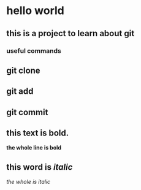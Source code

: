 # hello world
## this is a project to learn about git
### useful commands
## git clone
## git add
## git commit



## this text is **bold**.
__the whole line is bold__
## this word is *italic*
_the whole is italic_